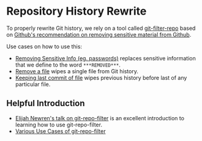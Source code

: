 # Repository History Rewrite

To properly rewrite Git history, we rely on a tool called [git-filter-repo](https://github.com/newren/git-filter-repo) based on [Github's recommendation on removing sensitive material from Github](https://docs.github.com/en/authentication/keeping-your-account-and-data-secure/removing-sensitive-data-from-a-repository#purging-a-file-from-your-local-repositorys-history-using-git-filter-repo).

Use cases on how to use this:

- [Removing Sensitive Info (eg. passwords)](./docs/example.md#removing-sensitive-info) replaces sensitive information that we define to the word `***REMOVED***`.
- [Remove a file](./docs/examples.md#removing-a-file) wipes a single file from Git history.
- [Keeping last commit of file](./docs/examples.md#keep-last-commit-of-file) wipes previous history before last of any particular file.

## Helpful Introduction

- [Elijah Newren's talk on git-repo-filter](https://www.youtube.com/watch?v=KXPmiKfNlZE) is an excellent introduction to learning how to use git-repo-filter.
- [Various Use Cases of git-repo-filter](https://github.com/newren/git-filter-repo/blob/main/README.md#how-do-i-use-it)
